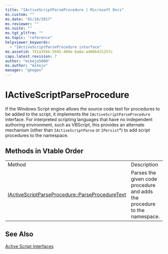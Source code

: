 ```yaml
---
title: "IActiveScriptParseProcedure | Microsoft Docs"
ms.custom: ""
ms.date: "01/18/2017"
ms.reviewer: ""
ms.suite: ""
ms.tgt_pltfrm: ""
ms.topic: "reference"
helpviewer_keywords: 
  - "IActiveScriptParseProcedure interface"
ms.assetid: 741a35bb-5b92-489e-ba8a-a406b42125fc
caps.latest.revision: 7
author: "mikejo5000"
ms.author: "mikejo"
manager: "ghogen"
---
```

# IActiveScriptParseProcedure
If the Windows Script engine allows the source code text for procedures to be added to the script, it implements the `IActiveScriptParseProcedure` interface. For interpreted scripting languages that have no independent authoring environment, such as VBScript, this provides an alternate mechanism (other than `IActiveScriptParse` or `IPersist`*) to add script procedures to the namespace.  
  
## Methods in Vtable Order  
  
|||  
|-|-|  
|Method|Description|  
|[IActiveScriptParseProcedure::ParseProcedureText](../../winscript/reference/iactivescriptparseprocedure-parseproceduretext.md)|Parses the given code procedure and adds the procedure to the namespace.|  
  
## See Also  
 [Active Script Interfaces](../../winscript/reference/active-script-interfaces.md)